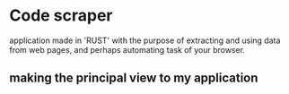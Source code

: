 # Code scraper

application made in 'RUST' with the purpose of extracting and using data from web pages, and perhaps automating task of your browser.


## making the principal view to my application


